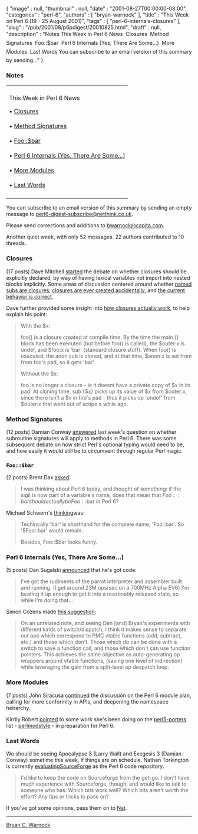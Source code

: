{
   "image" : null,
   "thumbnail" : null,
   "date" : "2001-08-27T00:00:00-08:00",
   "categories" : "perl-6",
   "authors" : [
      "bryan-warnock"
   ],
   "title" : "This Week on Perl 6 (19 - 25 August 2001)",
   "tags" : [
      "perl-6-internals-closures"
   ],
   "slug" : "/pub/2001/08/p6pdigest/20010825.html",
   "draft" : null,
   "description" : "Notes This Week in Perl 6 News  Closures  Method Signatures  Foo::$bar  Perl 6 Internals (Yes, There Are Some...)  More Modules  Last Words You can subscribe to an email version of this summary by sending..."
}



### <span id="Notes">Notes</span>

<table>
<colgroup>
<col width="100%" />
</colgroup>
<tbody>
<tr class="odd">
<td></td>
</tr>
<tr class="even">
<td><p>This Week in Perl 6 News</p>
<p>• <a href="#Closures">Closures</a><br />
<br />
• <a href="#Method_Signatures">Method Signatures</a><br />
<br />
• <a href="#Foobar">Foo::$bar</a><br />
<br />
• <a href="#Perl_6_Internals_Yes_There_Are_Some">Perl 6 Internals (Yes, There Are Some...)</a><br />
<br />
• <a href="#More_Modules">More Modules</a><br />
<br />
• <a href="#Last_Words">Last Words</a></p></td>
</tr>
<tr class="odd">
<td></td>
</tr>
</tbody>
</table>

You can subscribe to an email version of this summary by sending an empty message to <perl6-digest-subscribe@netthink.co.uk>.

Please send corrections and additions to <bwarnock@capita.com>.

Another quiet week, with only 52 messages. 22 authors contributed to 10 threads.

### <span id="Closures">Closures</span>

(17 posts) Dave Mitchell [started](http://archive.develooper.com/perl6-language@perl.org/msg08032.html) the debate on whether closures should be explicitly declared, by way of having lexical variables not import into nested blocks implicitly. Some areas of discussion centered around whether [named subs are closures](http://archive.develooper.com/perl6-language@perl.org/msg08043.html), [closures are ever created accidentally](http://archive.develooper.com/perl6-language@perl.org/msg08034.html), and [the current behavior is correct](http://archive.develooper.com/perl6-language@perl.org/msg08038.html).

Dave further provided some insight into [how closures actually work](http://archive.develooper.com/perl6-language@perl.org/msg08039.html), to help explain his point:

> With the $x:
>
> foo() is a closure created at compile time. By the time the main {} block has been executed (but before foo() is called), the $outer:x is undef, and $foo:x is 'bar' (standard closure stuff). When foo() is executed, the anon sub is cloned, and at that time, $anon:x is set from from foo's pad, so it gets 'bar'.
>
> Without the $x:
>
> foo is no longer a closure - ie it doesnt have a private copy of $x in its pad. At cloning time, sub {$x} picks up its value of $x from $outer:x, since there isn't a $x in foo's pad - thus it picks up 'undef' from $outer:x that went out of scope a while ago.

### <span id="Method_Signatures">Method Signatures</span>

(12 posts) Damian Conway [answered](http://archive.develooper.com/perl6-language@perl.org/msg08052.html) last week's question on whether subroutine signatures will apply to methods in Perl 6. There was some subsequent debate on how strict Perl's optional typing would need to be, and how easily it would still be to circumvent through regular Perl magic.

### <span id="Foobar">`Foo::$bar`</span>

(2 posts) Brent Dax [asked](http://archive.develooper.com/perl6-language@perl.org/msg08060.html):

> I was thinking about Perl 6 today, and thought of something: if the sigil is now part of a variable's name, does that mean that $Foo::bar should actually be Foo::$bar in Perl 6?

Michael Schwern's [thinking](http://archive.develooper.com/perl6-language@perl.org/msg08063.html)was:

> Techincally 'bar' is shorthand for the complete name, 'Foo::bar'. So '$Foo::bar' would remain.
>
> Besides, Foo::$bar looks funny.

### <span id="Perl_6_Internals_Yes_There_Are_Some">Perl 6 Internals (Yes, There Are Some...)</span>

(5 posts) Dan Sugalski [announced](http://archive.develooper.com/perl6-internals@perl.org/msg03459.html) that he's got code:

> I've got the rudiments of the parrot interpreter and assembler built and running. (I get around 23M ops/sec on a 700MHz Alpha EV6) I'm beating it up enough to get it into a reasonably released state, so while I'm doing that...

Simon Cozens made [this suggestion](http://archive.develooper.com/perl6-internals@perl.org/msg03461.html):

> On an unrelated note, and seeing Dan \[and\] Bryan's experiments with different kinds of switch/dispatch, I think it makes sense to separate out ops which correspond to PMC vtable functions (add, subtract, etc.) and those which don't. Those which do can be done with a switch to save a function call, and those which don't can use function pointers. This achieves the same objective as auto-generating op wrappers around vtable functions, (saving one level of indirection) while leveraging the gain from a split-level op despatch loop.

### <span id="More_Modules">More Modules</span>

(7 posts) John Siracusa [continued](http://archive.develooper.com/perl6-stdlib@perl.org/msg00187.html) the discussion on the Perl 6 module plan, calling for more conformity in APIs, and deepening the namespace heirarchy.

Kirrily Robert [pointed](http://archive.develooper.com/perl6-stdlib@perl.org/msg00191.html) to some work she's been doing on the [perl5-porters](http://archive.develooper.com/perl5-porters@perl.org/) list - [perlmodstyle](http://archive.develooper.com/perl5-porters@perl.org/msg62256.html) - in preparation for Perl 6.

### <span id="Last_Words">Last Words</span>

We should be seeing Apocalypse 3 (Larry Wall) and Exegesis 3 (Damian Conway) sometime this week, if things are on schedule. Nathan Torkington is currently [evaluating](http://archive.develooper.com/perl6-internals@perl.org/msg03467.html)[SourceForge](http://sourceforge.net/) as the Perl 6 code repository.

> I'd like to keep the code on Sourceforge from the get-go. I don't have much experience with Sourceforge, though, and would like to talk to someone who has. Which bits work well? Which bits aren't worth the effort? Any tips or tricks to pass on?

If you've got some opinions, pass them on to [Nat](mailto:gnat@oreilly.com).

------------------------------------------------------------------------

[Bryan C. Warnock](mailto:bwarnock@capita.com)
